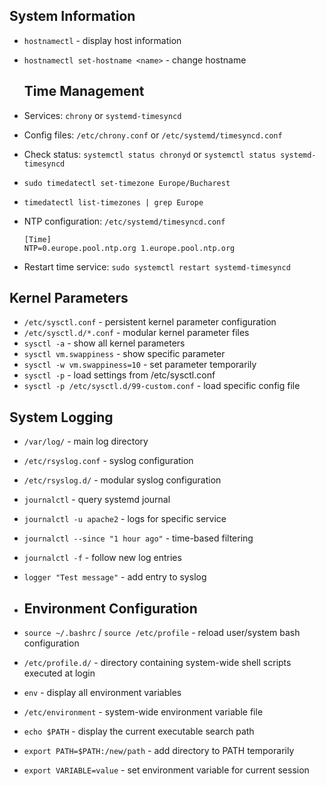 ## System Information
- `hostnamectl` - display host information
- `hostnamectl set-hostname <name>` - change hostname

  ## Time Management
- Services: `chrony` or `systemd-timesyncd`
- Config files: `/etc/chrony.conf` or `/etc/systemd/timesyncd.conf`
- Check status: `systemctl status chronyd` or `systemctl status systemd-timesyncd`
- `sudo timedatectl set-timezone Europe/Bucharest`
- `timedatectl list-timezones | grep Europe`
- NTP configuration: `/etc/systemd/timesyncd.conf`
  ```
  [Time]
  NTP=0.europe.pool.ntp.org 1.europe.pool.ntp.org
  ```
- Restart time service: `sudo systemctl restart systemd-timesyncd`

## Kernel Parameters
- `/etc/sysctl.conf` - persistent kernel parameter configuration 
- `/etc/sysctl.d/*.conf` - modular kernel parameter files
- `sysctl -a` - show all kernel parameters
- `sysctl vm.swappiness` - show specific parameter
- `sysctl -w vm.swappiness=10` - set parameter temporarily
- `sysctl -p` - load settings from /etc/sysctl.conf
- `sysctl -p /etc/sysctl.d/99-custom.conf` - load specific config file

## System Logging
- `/var/log/` - main log directory
- `/etc/rsyslog.conf` - syslog configuration
- `/etc/rsyslog.d/` - modular syslog configuration
- `journalctl` - query systemd journal
- `journalctl -u apache2` - logs for specific service
- `journalctl --since "1 hour ago"` - time-based filtering
- `journalctl -f` - follow new log entries
- `logger "Test message"` - add entry to syslog

- ## Environment Configuration
- `source ~/.bashrc` / `source /etc/profile` - reload user/system bash configuration
- `/etc/profile.d/` - directory containing system-wide shell scripts executed at login
- `env` - display all environment variables
- `/etc/environment` - system-wide environment variable file
- `echo $PATH` - display the current executable search path
- `export PATH=$PATH:/new/path` - add directory to PATH temporarily
- `export VARIABLE=value` - set environment variable for current session
